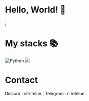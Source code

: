 # Hello, World! 👋

;

# My stacks 📚
![Python](https://img.shields.io/badge/python-3670A0?style=for-the-badge&logo=python&logoColor=ffdd54)   <img src="https://img.shields.io/badge/c++-00599C?style=for-the-badge&logo=c%2B%2B&logoColor=white">
    

# Contact
Discord : nitritelue | Telegram : nitritelue
